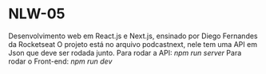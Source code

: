 # NLW-05
 Desenvolvimento web em React.js e Next.js, ensinado por Diego Fernandes da Rocketseat
O projeto está no arquivo podcastnext, nele tem uma API em Json que deve ser rodada junto.
Para rodar a API: *npm run server*
Para rodar o Front-end: *npm run dev*
